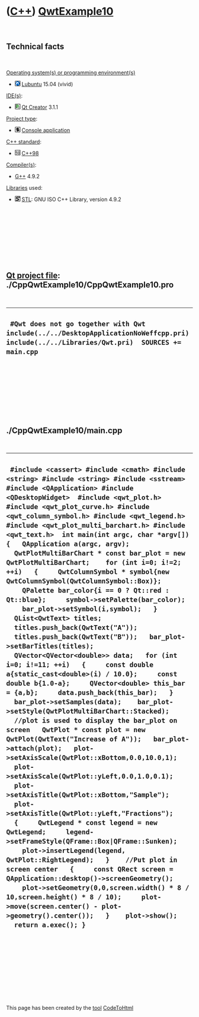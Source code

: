 



 

 

 

 

 

([C++](Cpp.htm)) [QwtExample10](CppQwtExample10.htm)
====================================================

 

Technical facts
---------------

 

[Operating system(s) or programming environment(s)](CppOs.htm)

-   ![Lubuntu](PicLubuntu.png) [Lubuntu](CppLubuntu.htm) 15.04 (vivid)

[IDE(s)](CppIde.htm):

-   ![Qt Creator](PicQtCreator.png) [Qt Creator](CppQtCreator.htm) 3.1.1

[Project type](CppQtProjectType.htm):

-   ![console](PicConsole.png) [Console
    application](CppConsoleApplication.htm)

[C++ standard](CppStandard.htm):

-   ![C++98](PicCpp98.png) [C++98](Cpp98.htm)

[Compiler(s)](CppCompiler.htm):

-   [G++](CppGpp.htm) 4.9.2

[Libraries](CppLibrary.htm) used:

-   ![STL](PicStl.png) [STL](CppStl.htm): GNU ISO C++ Library, version
    4.9.2

 

 

 

 

 

[Qt project file](CppQtProjectFile.htm): ./CppQwtExample10/CppQwtExample10.pro
------------------------------------------------------------------------------

 

  --------------------------------------------------------------------------------------------------------------------------------------------
  ` #Qwt does not go together with Qwt include(../../DesktopApplicationNoWeffcpp.pri) include(../../Libraries/Qwt.pri)  SOURCES += main.cpp`
  --------------------------------------------------------------------------------------------------------------------------------------------

 

 

 

 

 

./CppQwtExample10/main.cpp
--------------------------

 

  ------------------------------------------------------------------------------------------------------------------------------------------------------------------------------------------------------------------------------------------------------------------------------------------------------------------------------------------------------------------------------------------------------------------------------------------------------------------------------------------------------------------------------------------------------------------------------------------------------------------------------------------------------------------------------------------------------------------------------------------------------------------------------------------------------------------------------------------------------------------------------------------------------------------------------------------------------------------------------------------------------------------------------------------------------------------------------------------------------------------------------------------------------------------------------------------------------------------------------------------------------------------------------------------------------------------------------------------------------------------------------------------------------------------------------------------------------------------------------------------------------------------------------------------------------------------------------------------------------------------------------------------------------------------------------------------------------------------------------------------------------------------------------------------------------------------------------------------------------------------------------------------------------------------------------------------------------------------------
  ` #include <cassert> #include <cmath> #include <string> #include <string> #include <sstream>  #include <QApplication> #include <QDesktopWidget>  #include <qwt_plot.h> #include <qwt_plot_curve.h> #include <qwt_column_symbol.h> #include <qwt_legend.h> #include <qwt_plot_multi_barchart.h> #include <qwt_text.h>  int main(int argc, char *argv[]) {   QApplication a(argc, argv);    QwtPlotMultiBarChart * const bar_plot = new QwtPlotMultiBarChart;    for (int i=0; i!=2; ++i)   {     QwtColumnSymbol * symbol{new QwtColumnSymbol(QwtColumnSymbol::Box)};     QPalette bar_color{i == 0 ? Qt::red : Qt::blue};     symbol->setPalette(bar_color);     bar_plot->setSymbol(i,symbol);   }   QList<QwtText> titles;   titles.push_back(QwtText("A"));   titles.push_back(QwtText("B"));   bar_plot->setBarTitles(titles);     QVector<QVector<double>> data;   for (int i=0; i!=11; ++i)   {     const double a{static_cast<double>(i) / 10.0};     const double b{1.0-a};     QVector<double> this_bar = {a,b};     data.push_back(this_bar);   }   bar_plot->setSamples(data);    bar_plot->setStyle(QwtPlotMultiBarChart::Stacked);     //plot is used to display the bar_plot on screen   QwtPlot * const plot = new QwtPlot(QwtText("Increase of A"));   bar_plot->attach(plot);   plot->setAxisScale(QwtPlot::xBottom,0.0,10.0,1);   plot->setAxisScale(QwtPlot::yLeft,0.0,1.0,0.1);   plot->setAxisTitle(QwtPlot::xBottom,"Sample");   plot->setAxisTitle(QwtPlot::yLeft,"Fractions");    {     QwtLegend * const legend = new QwtLegend;     legend->setFrameStyle(QFrame::Box|QFrame::Sunken);     plot->insertLegend(legend, QwtPlot::RightLegend);   }    //Put plot in screen center   {     const QRect screen = QApplication::desktop()->screenGeometry();     plot->setGeometry(0,0,screen.width() * 8 / 10,screen.height() * 8 / 10);     plot->move(screen.center() - plot->geometry().center());   }    plot->show();   return a.exec(); }`
  ------------------------------------------------------------------------------------------------------------------------------------------------------------------------------------------------------------------------------------------------------------------------------------------------------------------------------------------------------------------------------------------------------------------------------------------------------------------------------------------------------------------------------------------------------------------------------------------------------------------------------------------------------------------------------------------------------------------------------------------------------------------------------------------------------------------------------------------------------------------------------------------------------------------------------------------------------------------------------------------------------------------------------------------------------------------------------------------------------------------------------------------------------------------------------------------------------------------------------------------------------------------------------------------------------------------------------------------------------------------------------------------------------------------------------------------------------------------------------------------------------------------------------------------------------------------------------------------------------------------------------------------------------------------------------------------------------------------------------------------------------------------------------------------------------------------------------------------------------------------------------------------------------------------------------------------------------------------------

 

 

 

 

 





 




This page has been created by the [tool](Tools.htm)
[CodeToHtml](ToolCodeToHtml.htm)
